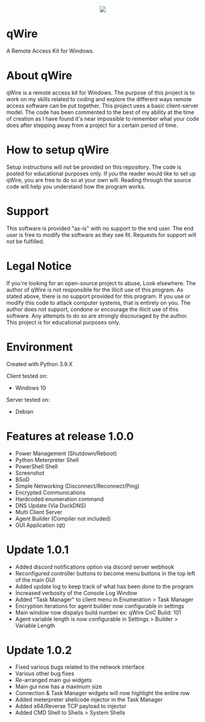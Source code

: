 <p align="center">
  <img
       src = "https://user-images.githubusercontent.com/90923369/158807109-8ddabced-898a-47a8-bb50-99c519515d50.png"
   >
</p>  

# qWire  
A Remote Access Kit for Windows.

# About qWire
qWire is a remote access kit for Windows. The purpose of this project is to work on my skills related to coding and explore the different ways remote access software can be put together. This project uses a basic client-server model. The code has been commented to the best of my ability at the time of creation as
I have found it's near impossible to remember what your code does after stepping away from a project for a certain period of time.

# How to setup qWire
Setup instructions will not be provided on this repository. The code is posted for educational purposes only. If you the reader would like to set up qWire, you are free to do so at your own will. Reading through the source code will help you understand how the program works.

# Support
This software is provided "as-is" with no support to the end user. The end user is free to modify the software as they see fit. Requests for support will not be fulfilled.

# Legal Notice
If you're looking for an open-source project to abuse, Look elsewhere. The author of qWire is not responsible for the illicit use of this program. As stated above, there is no support provided for this program. If you use or modify this code to attack computer systems, that is entirely on you. The author does not support, condone or encourage the illicit use of this software. Any attempts to do so are strongly discouraged by the author. This project is for educational purposes only.

# Environment
Created with Python 3.9.X  

Client tested on:  
* Windows 10

Server tested on:  
* Debian  

# Features at release 1.0.0
* Power Management (Shutdown/Reboot)
* Python Meterpreter Shell
* PowerShell Shell
* Screenshot
* BSoD
* Simple Networking (Disconnect/Reconnect/Ping)
* Encrypted Communications
* Hardcoded enumeration command
* DNS Update (Via DuckDNS)
* Multi Client Server
* Agent Builder (Compiler not included)
* GUI Application (qt)

# Update 1.0.1
* Added discord notifications option via discord server webhook
* Reconfigured controller buttons to become menu buttons in the top left of the main GUI
* Added update log to keep track of what has been done to the program
* Increased verbosity of the Console Log Window
* Added "Task Manager" to client menu in Enumeration > Task Manager
* Encryption iterations for agent builder now configurable in settings
* Main window now dispalys build number ex: qWire CnC Build: 101
* Agent variable length is now configurable in Settings > Builder > Variable Length

# Update 1.0.2
* Fixed various bugs related to the network interface
* Various other bug fixes
* Re-arranged main gui widgets
* Main gui now has a maximum size
* Connection & Task Manager widgets will now highlight the entire row
* Added meterpreter shellcode injector in the Task Manager 
* Added x64/Reverse TCP payload to injector
* Added CMD Shell to Shells > System Shells